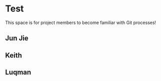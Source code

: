 # Test

This space is for project members to become familiar with Git processes!

## Jun Jie

## Keith

## Luqman
